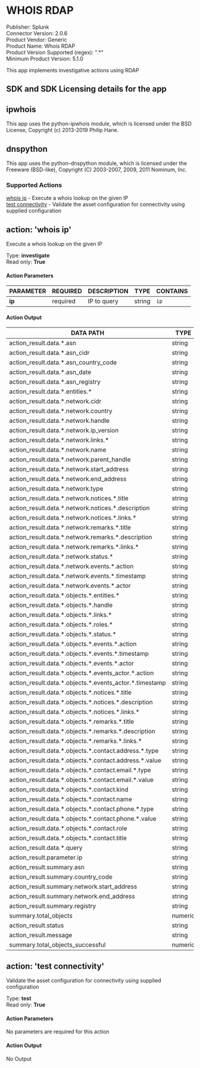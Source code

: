 [comment]: # "Auto-generated SOAR connector documentation"
# WHOIS RDAP

Publisher: Splunk  
Connector Version: 2\.0\.6  
Product Vendor: Generic  
Product Name: Whois RDAP  
Product Version Supported (regex): "\.\*"  
Minimum Product Version: 5\.1\.0  

This app implements investigative actions using RDAP

[comment]: # " File: README.md"
[comment]: # "  Copyright (c) 2016-2022 Splunk Inc."
[comment]: # ""
[comment]: # "Licensed under the Apache License, Version 2.0 (the 'License');"
[comment]: # "you may not use this file except in compliance with the License."
[comment]: # "You may obtain a copy of the License at"
[comment]: # ""
[comment]: # "    http://www.apache.org/licenses/LICENSE-2.0"
[comment]: # ""
[comment]: # "Unless required by applicable law or agreed to in writing, software distributed under"
[comment]: # "the License is distributed on an 'AS IS' BASIS, WITHOUT WARRANTIES OR CONDITIONS OF ANY KIND,"
[comment]: # "either express or implied. See the License for the specific language governing permissions"
[comment]: # "and limitations under the License."
[comment]: # ""
## SDK and SDK Licensing details for the app

## ipwhois

This app uses the python-ipwhois module, which is licensed under the BSD License, Copyright (c)
2013-2019 Philip Hane.

## dnspython

This app uses the python-dnspython module, which is licensed under the Freeware (BSD-like),
Copyright (C) 2003-2007, 2009, 2011 Nominum, Inc.


### Supported Actions  
[whois ip](#action-whois-ip) - Execute a whois lookup on the given IP  
[test connectivity](#action-test-connectivity) - Validate the asset configuration for connectivity using supplied configuration  

## action: 'whois ip'
Execute a whois lookup on the given IP

Type: **investigate**  
Read only: **True**

#### Action Parameters
PARAMETER | REQUIRED | DESCRIPTION | TYPE | CONTAINS
--------- | -------- | ----------- | ---- | --------
**ip** |  required  | IP to query | string |  `ip` 

#### Action Output
DATA PATH | TYPE | CONTAINS
--------- | ---- | --------
action\_result\.data\.\*\.asn | string | 
action\_result\.data\.\*\.asn\_cidr | string | 
action\_result\.data\.\*\.asn\_country\_code | string | 
action\_result\.data\.\*\.asn\_date | string | 
action\_result\.data\.\*\.asn\_registry | string | 
action\_result\.data\.\*\.entities\.\* | string | 
action\_result\.data\.\*\.network\.cidr | string | 
action\_result\.data\.\*\.network\.country | string | 
action\_result\.data\.\*\.network\.handle | string | 
action\_result\.data\.\*\.network\.ip\_version | string | 
action\_result\.data\.\*\.network\.links\.\* | string | 
action\_result\.data\.\*\.network\.name | string | 
action\_result\.data\.\*\.network\.parent\_handle | string | 
action\_result\.data\.\*\.network\.start\_address | string |  `ip` 
action\_result\.data\.\*\.network\.end\_address | string |  `ip` 
action\_result\.data\.\*\.network\.type | string | 
action\_result\.data\.\*\.network\.notices\.\*\.title | string | 
action\_result\.data\.\*\.network\.notices\.\*\.description | string | 
action\_result\.data\.\*\.network\.notices\.\*\.links\.\* | string | 
action\_result\.data\.\*\.network\.remarks\.\*\.title | string | 
action\_result\.data\.\*\.network\.remarks\.\*\.description | string | 
action\_result\.data\.\*\.network\.remarks\.\*\.links\.\* | string | 
action\_result\.data\.\*\.network\.status\.\* | string | 
action\_result\.data\.\*\.network\.events\.\*\.action | string | 
action\_result\.data\.\*\.network\.events\.\*\.timestamp | string | 
action\_result\.data\.\*\.network\.events\.\*\.actor | string | 
action\_result\.data\.\*\.objects\.\*\.entities\.\* | string | 
action\_result\.data\.\*\.objects\.\*\.handle | string | 
action\_result\.data\.\*\.objects\.\*\.links\.\* | string | 
action\_result\.data\.\*\.objects\.\*\.roles\.\* | string | 
action\_result\.data\.\*\.objects\.\*\.status\.\* | string | 
action\_result\.data\.\*\.objects\.\*\.events\.\*\.action | string | 
action\_result\.data\.\*\.objects\.\*\.events\.\*\.timestamp | string | 
action\_result\.data\.\*\.objects\.\*\.events\.\*\.actor | string | 
action\_result\.data\.\*\.objects\.\*\.events\_actor\.\*\.action | string | 
action\_result\.data\.\*\.objects\.\*\.events\_actor\.\*\.timestamp | string | 
action\_result\.data\.\*\.objects\.\*\.notices\.\*\.title | string | 
action\_result\.data\.\*\.objects\.\*\.notices\.\*\.description | string | 
action\_result\.data\.\*\.objects\.\*\.notices\.\*\.links\.\* | string | 
action\_result\.data\.\*\.objects\.\*\.remarks\.\*\.title | string | 
action\_result\.data\.\*\.objects\.\*\.remarks\.\*\.description | string | 
action\_result\.data\.\*\.objects\.\*\.remarks\.\*\.links\.\* | string | 
action\_result\.data\.\*\.objects\.\*\.contact\.address\.\*\.type | string | 
action\_result\.data\.\*\.objects\.\*\.contact\.address\.\*\.value | string | 
action\_result\.data\.\*\.objects\.\*\.contact\.email\.\*\.type | string | 
action\_result\.data\.\*\.objects\.\*\.contact\.email\.\*\.value | string | 
action\_result\.data\.\*\.objects\.\*\.contact\.kind | string | 
action\_result\.data\.\*\.objects\.\*\.contact\.name | string | 
action\_result\.data\.\*\.objects\.\*\.contact\.phone\.\*\.type | string | 
action\_result\.data\.\*\.objects\.\*\.contact\.phone\.\*\.value | string | 
action\_result\.data\.\*\.objects\.\*\.contact\.role | string | 
action\_result\.data\.\*\.objects\.\*\.contact\.title | string | 
action\_result\.data\.\*\.query | string | 
action\_result\.parameter\.ip | string |  `ip` 
action\_result\.summary\.asn | string | 
action\_result\.summary\.country\_code | string | 
action\_result\.summary\.network\.start\_address | string | 
action\_result\.summary\.network\.end\_address | string | 
action\_result\.summary\.registry | string | 
summary\.total\_objects | numeric | 
action\_result\.status | string | 
action\_result\.message | string | 
summary\.total\_objects\_successful | numeric |   

## action: 'test connectivity'
Validate the asset configuration for connectivity using supplied configuration

Type: **test**  
Read only: **True**

#### Action Parameters
No parameters are required for this action

#### Action Output
No Output